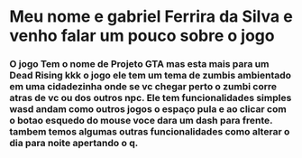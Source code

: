 <h1> Meu nome e gabriel Ferrira da Silva e venho falar um pouco sobre o jogo</h1>
<h3>O jogo Tem o nome de Projeto GTA mas esta mais para um Dead Rising kkk
    o jogo ele tem um tema de zumbis ambientado em uma cidadezinha onde se
    vc chegar perto o zumbi corre atras de vc ou dos outros npc.
    Ele tem funcionalidades simples wasd andam como outros jogos o espaço pula
    e ao clicar com o botao esquedo do mouse voce dara um dash para frente.
    tambem temos algumas outras funcionalidades como alterar o dia para noite apertando o q.
</h3>
